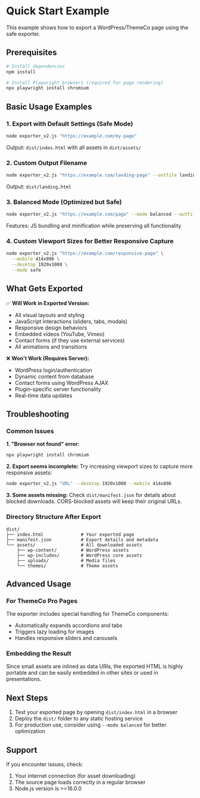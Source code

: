 # Quick Start Example

This example shows how to export a WordPress/ThemeCo page using the safe exporter.

## Prerequisites

```bash
# Install dependencies
npm install

# Install Playwright browsers (required for page rendering)
npx playwright install chromium
```

## Basic Usage Examples

### 1. Export with Default Settings (Safe Mode)
```bash
node exporter_v2.js "https://example.com/my-page"
```
Output: `dist/index.html` with all assets in `dist/assets/`

### 2. Custom Output Filename
```bash
node exporter_v2.js "https://example.com/landing-page" --outfile landing.html
```
Output: `dist/landing.html`

### 3. Balanced Mode (Optimized but Safe)
```bash
node exporter_v2.js "https://example.com/page" --mode balanced --outfile optimized.html
```
Features: JS bundling and minification while preserving all functionality

### 4. Custom Viewport Sizes for Better Responsive Capture
```bash
node exporter_v2.js "https://example.com/responsive-page" \
  --mobile 414x896 \
  --desktop 1920x1080 \
  --mode safe
```

## What Gets Exported

✅ **Will Work in Exported Version:**
- All visual layouts and styling
- JavaScript interactions (sliders, tabs, modals)
- Responsive design behaviors
- Embedded videos (YouTube, Vimeo)
- Contact forms (if they use external services)
- All animations and transitions

❌ **Won't Work (Requires Server):**
- WordPress login/authentication
- Dynamic content from database
- Contact forms using WordPress AJAX
- Plugin-specific server functionality
- Real-time data updates

## Troubleshooting

### Common Issues

**1. "Browser not found" error:**
```bash
npx playwright install chromium
```

**2. Export seems incomplete:**
Try increasing viewport sizes to capture more responsive assets:
```bash
node exporter_v2.js "URL" --desktop 1920x1080 --mobile 414x896
```

**3. Some assets missing:**
Check `dist/manifest.json` for details about blocked downloads. CORS-blocked assets will keep their original URLs.

### Directory Structure After Export

```
dist/
├── index.html              # Your exported page
├── manifest.json           # Export details and metadata
└── assets/                 # All downloaded assets
    ├── wp-content/         # WordPress assets
    ├── wp-includes/        # WordPress core assets
    ├── uploads/            # Media files
    └── themes/             # Theme assets
```

## Advanced Usage

### For ThemeCo Pro Pages
The exporter includes special handling for ThemeCo components:
- Automatically expands accordions and tabs
- Triggers lazy loading for images
- Handles responsive sliders and carousels

### Embedding the Result
Since small assets are inlined as data URIs, the exported HTML is highly portable and can be easily embedded in other sites or used in presentations.

## Next Steps

1. Test your exported page by opening `dist/index.html` in a browser
2. Deploy the `dist/` folder to any static hosting service
3. For production use, consider using `--mode balanced` for better optimization

## Support

If you encounter issues, check:
1. Your internet connection (for asset downloading)
2. The source page loads correctly in a regular browser
3. Node.js version is >=16.0.0